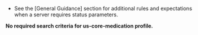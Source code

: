 - See the [General Guidance] section for additional rules and expectations when a server requires status parameters.

**No required search criteria for us-core-medication profile.**
